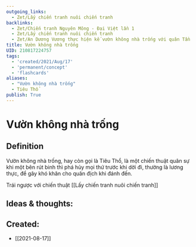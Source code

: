 ```yaml
---
outgoing_links:
  - Zet/Lấy chiến tranh nuôi chiến tranh
backlinks:
  - Zet/Chiến tranh Nguyên Mông - Đại Việt lần 1
  - Zet/Lấy chiến tranh nuôi chiến tranh
  - Zet/An Dương Vương thực hiện kế vườn không nhà trống với quân Tần
title: Vườn không nhà trống
UID: 210817224757
tags:
  - 'created/2021/Aug/17'
  - 'permanent/concept'
  - 'flashcards'
aliases: 
  - "Vườn không nhà trống"
  - Tiêu Thổ
publish: True
---
```

# Vườn không nhà trống

## Definition
Vườn không nhà trống, hay còn gọi là Tiêu Thổ, là một chiến thuật quân sự khi một bên rút binh thì phá hủy mọi thứ trước khi dời đi, thường là lương thực, để gây khó khăn cho quân địch khi đánh đến.

Trái ngược với chiến thuật [[Lấy chiến tranh nuôi chiến tranh]]

## Ideas & thoughts:

## Created:
- [[2021-08-17]]
